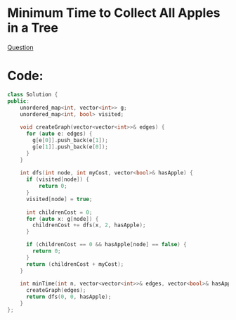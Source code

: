 # Minimum Time to Collect All Apples in a Tree
[Question](https://leetcode.com/problems/minimum-time-to-collect-all-apples-in-a-tree/description)

# Code:
```cpp
class Solution {
public:
    unordered_map<int, vector<int>> g;
    unordered_map<int, bool> visited; 
	
    void createGraph(vector<vector<int>>& edges) {
      for (auto e: edges) {
        g[e[0]].push_back(e[1]);
		g[e[1]].push_back(e[0]);
      }
    }
  
    int dfs(int node, int myCost, vector<bool>& hasApple) {
	  if (visited[node]) {
		  return 0;
	  }
	  visited[node] = true;
	  
      int childrenCost = 0; 
      for (auto x: g[node]) { 
        childrenCost += dfs(x, 2, hasApple);
      }

      if (childrenCost == 0 && hasApple[node] == false) {
        return 0;
      }
      return (childrenCost + myCost);
    }
  
    int minTime(int n, vector<vector<int>>& edges, vector<bool>& hasApple) {
      createGraph(edges);
      return dfs(0, 0, hasApple);
    }
};
```